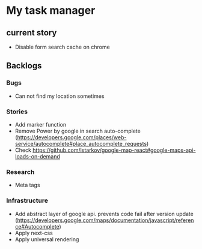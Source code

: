 # My task manager

## current story
* Disable form search cache on chrome

## Backlogs
### Bugs
* Can not find my location sometimes

### Stories
* Add marker function
* Remove Power by google in search auto-complete (https://developers.google.com/places/web-service/autocomplete#place_autocomplete_requests)
* Check https://github.com/istarkov/google-map-react#google-maps-api-loads-on-demand 

### Research
* Meta tags

### Infrastructure
* Add abstract layer of google api. prevents code fail after version update (https://developers.google.com/maps/documentation/javascript/reference#Autocomplete)
* Apply next-css
* Apply universal rendering
